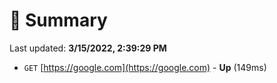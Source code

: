 # 📖 Summary
Last updated: **3/15/2022, 2:39:29 PM**

- `GET` [https://google.com](https://google.com) - **Up** (149ms)
